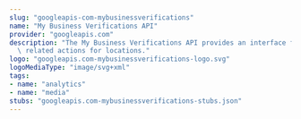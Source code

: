 ```yaml
---
slug: "googleapis-com-mybusinessverifications"
name: "My Business Verifications API"
provider: "googleapis.com"
description: "The My Business Verifications API provides an interface for taking verifications\
  \ related actions for locations."
logo: "googleapis.com-mybusinessverifications-logo.svg"
logoMediaType: "image/svg+xml"
tags:
- name: "analytics"
- name: "media"
stubs: "googleapis.com-mybusinessverifications-stubs.json"
---
```

